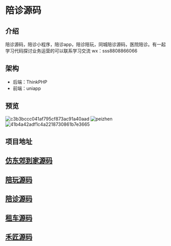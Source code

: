 # 陪诊源码

## 介绍
陪诊源码，陪诊小程序，陪诊app，陪诊陪玩，同城陪诊源码，医院陪诊。有一起学习代码探讨业务运营的可以联系学习交流 wx：sss8808866066

## 架构
- 后端：ThinkPHP
- 前端：uniapp

## 预览
![c3b3bccc041af795cf873ac91a40aad](https://github.com/ubugA/peizhen/assets/145946698/332682e4-4c3c-46dc-b43b-eec68bf88263)
![peizhen](https://github.com/ubugA/peizhen/assets/145946698/ce837922-b6fb-4e16-b6bb-5d14e5a7894d)
![41b4a42adf1c4a2218730861b7e3665](https://github.com/ubugA/peizhen/assets/145946698/95a57205-e4e6-4c75-bd3f-d0fe41bf21a0)


 
## 项目地址
[仿东郊到家源码](https://github.com/ubugA/dongjiao)
--------------------------
[陪玩源码](https://github.com/ubugA/peiwan.git)
-----------------------------
[陪诊源码](https://github.com/ubugA/peizhen.git)
-----------------------------
[租车源码](https://github.com/ubugA/zuche.git)
-----------------------------
[禾匠源码](https://github.com/ubugA/hejiang.git)
-----------------------------

